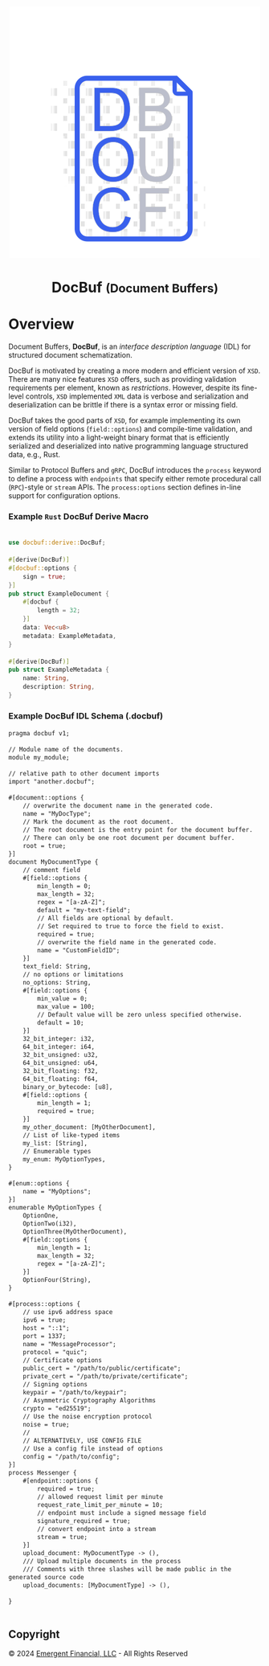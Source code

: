<!-- Center Header with "DocBuf" text -->
<div align="center">
    <img src="guide/src/images/logo.png" />
  <h1>DocBuf <small>(Document Buffers)</small></h1>
</div>

# Overview

Document Buffers, **DocBuf**, is an _interface description language_ (IDL) for structured document schematization.

DocBuf is motivated by creating a more modern and efficient version of `XSD`. There are many nice features `XSD` offers, such as providing validation requirements per element, known as _restrictions_. However, despite its fine-level controls, `XSD` implemented `XML` data is verbose and serialization and deserialization can be brittle if there is a syntax error or missing field.

DocBuf takes the good parts of `XSD`, for example implementing its own version of field options (`field::options`) and compile-time validation, and extends its utility into a light-weight binary format that is efficiently serialized and deserialized into native programming language structured data, e.g., Rust.

Similar to Protocol Buffers and `gRPC`, DocBuf introduces the `process` keyword to define a process with `endpoints` that specify either remote procedural call (`RPC`)-style or `stream` APIs. The `process:options` section defines in-line support for configuration options.

### Example `Rust` DocBuf Derive Macro

```rust

use docbuf::derive::DocBuf;

#[derive(DocBuf)]
#[docbuf::options {
    sign = true;
}]
pub struct ExampleDocument {
    #[docbuf {
        length = 32;
    }]
    data: Vec<u8>
    metadata: ExampleMetadata,
}

#[derive(DocBuf)]
pub struct ExampleMetadata {
    name: String,
    description: String,
}

```

### Example DocBuf IDL Schema (.docbuf)

```docbuf
pragma docbuf v1;

// Module name of the documents.
module my_module;

// relative path to other document imports
import "another.docbuf";

#[document::options {
    // overwrite the document name in the generated code.
    name = "MyDocType";
    // Mark the document as the root document.
    // The root document is the entry point for the document buffer.
    // There can only be one root document per document buffer.
    root = true;
}]
document MyDocumentType {
    // comment field
    #[field::options {
        min_length = 0;
        max_length = 32;
        regex = "[a-zA-Z]";
        default = "my-text-field";
        // All fields are optional by default.
        // Set required to true to force the field to exist.
        required = true;
        // overwrite the field name in the generated code.
        name = "CustomFieldID";
    }]
    text_field: String,
    // no options or limitations
    no_options: String,
    #[field::options {
        min_value = 0;
        max_value = 100;
        // Default value will be zero unless specified otherwise.
        default = 10;
    }]
    32_bit_integer: i32,
    64_bit_integer: i64,
    32_bit_unsigned: u32,
    64_bit_unsigned: u64,
    32_bit_floating: f32,
    64_bit_floating: f64,
    binary_or_bytecode: [u8],
    #[field::options {
        min_length = 1;
        required = true;
    }]
    my_other_document: [MyOtherDocument],
    // List of like-typed items
    my_list: [String],
    // Enumerable types
    my_enum: MyOptionTypes,
}

#[enum::options {
    name = "MyOptions";
}]
enumerable MyOptionTypes {
    OptionOne,
    OptionTwo(i32),
    OptionThree(MyOtherDocument),
    #[field::options {
        min_length = 1;
        max_length = 32;
        regex = "[a-zA-Z]";
    }]
    OptionFour(String),
}

#[process::options {
    // use ipv6 address space
    ipv6 = true;
    host = "::1";
    port = 1337;
    name = "MessageProcessor";
    protocol = "quic";
    // Certificate options
    public_cert = "/path/to/public/certificate";
    private_cert = "/path/to/private/certificate";
    // Signing options
    keypair = "/path/to/keypair";
    // Asymmetric Cryptography Algorithms
    crypto = "ed25519";
    // Use the noise encryption protocol
    noise = true;
    //
    // ALTERNATIVELY, USE CONFIG FILE
    // Use a config file instead of options
    config = "/path/to/config";
}]
process Messenger {
    #[endpoint::options {
        required = true;
        // allowed request limit per minute
        request_rate_limit_per_minute = 10;
        // endpoint must include a signed message field
        signature_required = true;
        // convert endpoint into a stream
        stream = true;
    }]
    upload_document: MyDocumentType -> (),
    /// Upload multiple documents in the process
    /// Comments with three slashes will be made public in the generated source code
    upload_documents: [MyDocumentType] -> (),

}


```

<!-- Add Copyright Notice -->

## Copyright

© 2024 [Emergent Financial, LLC](https://emergent.financial) - All Rights Reserved
